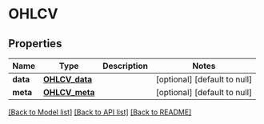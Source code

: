 # OHLCV
## Properties

| Name | Type | Description | Notes |
|------------ | ------------- | ------------- | -------------|
| **data** | [**OHLCV_data**](OHLCV_data.md) |  | [optional] [default to null] |
| **meta** | [**OHLCV_meta**](OHLCV_meta.md) |  | [optional] [default to null] |

[[Back to Model list]](../README.md#documentation-for-models) [[Back to API list]](../README.md#documentation-for-api-endpoints) [[Back to README]](../README.md)


